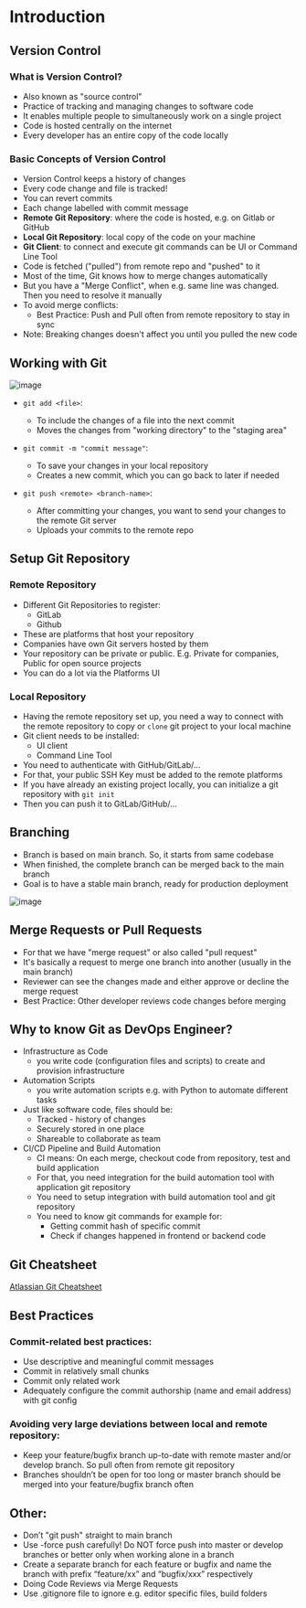 # Introduction

## Version Control
### What is Version Control?
- Also known as "source control"
- Practice of tracking and managing changes to software code
- It enables multiple people to simultaneously work on a single project
- Code is hosted centrally on the internet
- Every developer has an entire copy of the code locally

### Basic Concepts of Version Control
- Version Control keeps a history of changes
- Every code change and file is tracked!
- You can revert commits 
- Each change labelled with commit message  
- **Remote Git Repository**: where the code is hosted, e.g. on Gitlab or GitHub
- **Local Git Repository**: local copy of the code on your machine
- **Git Client**: to connect and execute git commands can be UI or Command Line Tool
- Code is fetched ("pulled") from remote repo and "pushed" to it
- Most of the time, Git knows how to merge changes automatically
- But you have a "Merge Conflict", when e.g. same line was changed. Then you need to resolve it manually
- To avoid merge conflicts:
  - Best Practice: Push and Pull often from remote repository to stay in sync
- Note: Breaking changes doesn't affect you until you pulled the new code

## Working with Git
![image](https://user-images.githubusercontent.com/20329508/201279371-8ca72c19-7aeb-4af6-b9e6-cadfb34fcc6f.png)

- `git add <file>`:
  - To include the changes of a file into the next commit
  - Moves the changes from "working directory" to the "staging area"

- `git commit -m "commit message"`:
  - To save your changes in your local repository 
  - Creates a new commit, which you can go back to later if needed

- `git push <remote> <branch-name>`:
  - After committing your changes, you want to send your changes to the remote Git server
  - Uploads your commits to the remote repo

## Setup Git Repository
### Remote Repository
- Different Git Repositories to register:
  - GitLab
  - Github
- These are platforms that host your repository
- Companies have own Git servers hosted by them
- Your repository can be private or public. E.g. Private for companies, Public for open source projects
- You can do a lot via the Platforms UI

### Local Repository
- Having the remote repository set up, you need a way to connect with the remote repository to copy or `clone` git project to your local machine
- Git client needs to be installed: 
  - UI client
  - Command Line Tool
- You need to authenticate with GitHub/GitLab/...
- For that, your public SSH Key must be added to the remote platforms
- If you have already an existing project locally, you can initialize a git repository with `git init`
- Then you can push it to GitLab/GitHub/...

## Branching
- Branch is based on main branch. So, it starts from same codebase
- When finished, the complete branch can be merged back to the main branch
- Goal is to have a stable main branch, ready for production deployment

![image](https://user-images.githubusercontent.com/20329508/201281267-21844e69-320a-4cff-8722-ccc6d10bdccd.png)

## Merge Requests or Pull Requests
- For that we have "merge request" or also called "pull request"
- It's basically a request to merge one branch into another (usually in the main branch)
- Reviewer can see the changes made and either approve or decline the merge request
- Best Practice: Other developer reviews code changes before merging

## Why to know Git as DevOps Engineer?
- Infrastructure as Code
  -  you write code (configuration files and scripts) to create and provision infrastructure
- Automation Scripts
  - you write automation scripts e.g. with Python to automate different tasks
- Just like software code, files should be:
  - Tracked - history of changes
  - Securely stored in one place
  - Shareable to collaborate as team
- CI/CD Pipeline and Build Automation
  - CI means: On each merge, checkout code from repository, test and build application
  - For that, you need integration for the build automation tool with application git repository
  - You need to setup integration with build automation tool and git repository
  - You need to know git commands for example for:
    - Getting commit hash of specific commit
    - Check if changes happened in frontend or backend code

## Git Cheatsheet
[Atlassian Git Cheatsheet](https://github.com/dipjul/LearnDevOps/files/9987285/SWTM-2088_Atlassian-Git-Cheatsheet.pdf)


## Best Practices
### Commit-related best practices:
- Use descriptive and meaningful commit messages
- Commit in relatively small chunks
- Commit only related work 
- Adequately configure the commit authorship (name and email address) with git config

### Avoiding very large deviations between local and remote repository:
- Keep your feature/bugfix branch up-to-date with remote master and/or develop branch. So pull often from remote git repository
- Branches shouldn’t be open for too long or master branch should be merged into your feature/bugfix branch often

## Other:
- Don’t "git push" straight to main branch
- Use -force push carefully! Do NOT force push into master or develop branches or better only when working alone in a branch
- Create a separate branch for each feature or bugfix and name the branch with prefix “feature/xx” and “bugfix/xxx” respectively
- Doing Code Reviews via Merge Requests
- Use .gitignore file to ignore e.g. editor specific files, build folders
